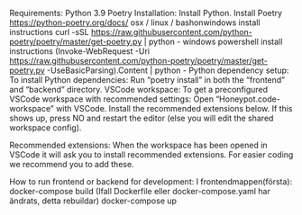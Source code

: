 Requirements:
Python 3.9
Poetry
Installation:
Install Python.
Install Poetry https://python-poetry.org/docs/
osx / linux / bashonwindows install instructions
curl -sSL https://raw.githubusercontent.com/python-poetry/poetry/master/get-poetry.py | python -
windows powershell install instructions
(Invoke-WebRequest -Uri https://raw.githubusercontent.com/python-poetry/poetry/master/get-poetry.py -UseBasicParsing).Content | python -
Python dependency setup:
To install Python dependencies:
Run “poetry install” in both the “frontend” and “backend” directory.
VSCode workspace:
To get a preconfigured VSCode workspace with recommended settings:
Open “Honeypot.code-workspace” with VSCode.
Install the recommended extensions below.
If this shows up, press NO and restart the editor (else you will edit the shared workspace config).

Recommended extensions:
When the workspace has been opened in VSCode it will ask you to install recommended extensions. For easier coding we recommend you to add these.

How to run frontend or backend for development:
I frontendmappen(första): docker-compose build (Ifall Dockerfile eller docker-compose.yaml har ändrats, detta rebuildar)
docker-compose up

